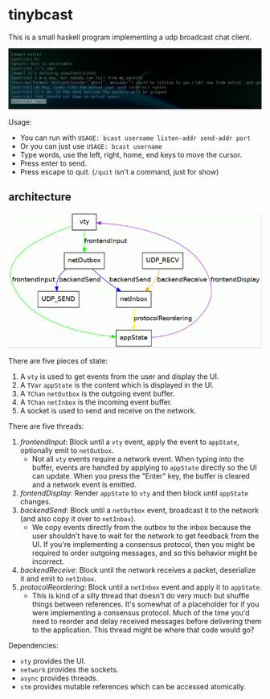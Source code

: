 # tinybcast

This is a small haskell program implementing a udp broadcast chat client.

![bcast](bcast.png)

Usage:

* You can run with `USAGE: bcast username listen-addr send-addr port`
* Or you can just use `USAGE: bcast username`
* Type words, use the left, right, home, end keys to move the cursor.
* Press enter to send.
* Press escape to quit. (`/quit` isn't a command, just for show)

## architecture

![threads](threads.dot.gif)

There are five pieces of state:

1. A `vty` is used to get events from the user and display the UI.
1. A `TVar` `appState` is the content which is displayed in the UI.
1. A `TChan` `netOutbox` is the outgoing event buffer.
1. A `TChan` `netInbox` is the incoming event buffer.
1. A socket is used to send and receive on the network.

There are five threads:

1. *frontendInput*: Block until a `vty` event, apply the event to `appState`,
   optionally emit to `netOutbox`.
    * Not all `vty` events require a network event. When typing into the
      buffer, events are handled by applying to `appState` directly so the UI
      can update. When you press the "Enter" key, the buffer is cleared and a
      network event is emitted.
1. *fontendDisplay*: Render `appState` to `vty` and then block until `appState`
   changes.
1. *backendSend*: Block until a `netOutbox` event, broadcast it to the network
   (and also copy it over to `netInbox`).
    * We copy events directly from the outbox to the inbox because the user
      shouldn't have to wait for the network to get feedback from the UI. If
      you're implementing a consensus protocol, then you might be required to
      order outgoing messages, and so this behavior might be incorrect.
1. *backendReceive*: Block until the network receives a packet, deserialize it
   and emit to `netInbox`.
1. *protocolReordering*: Block until a `netInbox` event and apply it to
   `appState`.
    * This is kind of a silly thread that doesn't do very much but shuffle
      things between references. It's somewhat of a placeholder for if you were
      implementing a consensus protocol. Much of the time you'd need to reorder
      and delay received messages before delivering them to the application.
      This thread might be where that code would go?

Dependencies:

* `vty` provides the UI.
* `network` provides the sockets.
* `async` provides threads.
* `stm` provides mutable references which can be accessed atomically.
